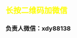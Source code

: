 <html>
 <head>
  <title> 小豆芽补习班 </title>
  <meta name="generator" content="editplus" />
  <meta name="author" content="" />
  <meta name="keywords" content="" />
  <meta name="description" content="" />
    <script type="application/javascript"/>
   alert("小豆芽补习班欢迎您的到来！")
</script>
   <style spry:test="css">
@keyframes myfirst{
    from{color:yellow;}	 
    to{color:blude;}
}   
h2 {
    animation: myfirst 4s infinite;	   
	   }
    
.ie img{
	width:300px;
	height:250px;
}

    
  </style>
 </head>

<body>
   <h2>长按二维码加微信</h2>


   <h3>负责人微信：xdy88138</h3>



</body>
</html>

